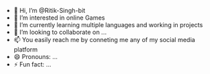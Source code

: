 - 👋 Hi, I’m @Ritik-Singh-bit
- 👀 I’m interested in online Games 
- 🌱 I’m currently learning multiple languages and working in projects
- 💞️ I’m looking to collaborate on ...
- 📫 You easily reach me by conneting me any of my social media platform
- 😄 Pronouns: ...
- ⚡ Fun fact: ...

<!---
Ritik-Singh-bit/Ritik-Singh-bit is a ✨ special ✨ repository because its `README.md` (this file) appears on your GitHub profile.
You can click the Preview link to take a look at your changes.
--->
